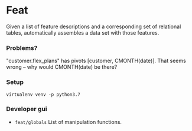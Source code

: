 
# Feat

Given a list of feature descriptions and a corresponding set of relational
tables, automatically assembles a data set with those features.

### Problems?

"customer.flex_plans" has pivots [customer, CMONTH(date)]. That seems wrong – why would CMONTH(date) be there?


### Setup

```
virtualenv venv -p python3.7
```

### Developer gui

- `feat/globals` List of manipulation functions.
